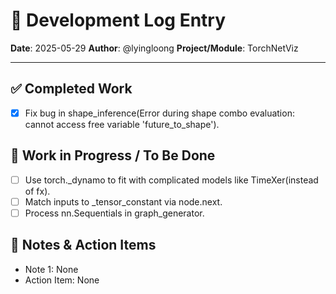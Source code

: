 # 📝 Development Log Entry

**Date**: 2025-05-29
**Author**: @lyingloong
**Project/Module**: TorchNetViz

---

## ✅ Completed Work
- [x] Fix bug in shape_inference(Error during shape combo evaluation: cannot access free variable 'future_to_shape').

## 🚧 Work in Progress / To Be Done
- [ ] Use torch._dynamo to fit with complicated models like TimeXer(instead of fx).
- [ ] Match inputs to _tensor_constant via node.next.
- [ ] Process nn.Sequentials in graph_generator.

## 📝 Notes & Action Items
- Note 1: None
- Action Item: None
